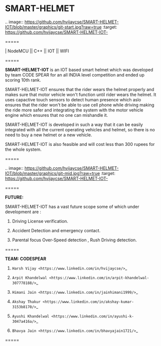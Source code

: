# SMART-HELMET

.. image:: https://github.com/hvijaycse/SMART-HELMET-IOT/blob/master/graphics/git-start.jpg?raw=true
    :target: https://github.com/hvijaycse/SMART-HELMET-IOT-
    
=====

| NodeMCU  ||  C++  ||  IOT  ||  WIFI 

=====

**SMART-HELMET-IOT** is an IOT based smart helmet which was developed by team CODE SPEAR for an all INDIA level competition
and ended up scoring 10th rank.

SMART-HELMET-IOT ensures that the rider wears the helmet properly and makes sure that motor vehicle won't function
until rider wears the helmet. It uses capactive touch sensors to detect human presence which aslo ensures that the rider won't be able to use cell phone while driving making the ride more safer and integrating the system with the motor vehicle engine which ensures that no one can mishandle it.

SMART-HELMET-IOT is developed in such a way that it can be easily integrated with all the current operating vehicles and helmet,
so there is no need to buy a new helmet or a new vehicle.

SMART-HELMET-IOT is also feasible and will cost less than 300 rupees for the whole system.



=====


.. image:: https://github.com/hvijaycse/SMART-HELMET-IOT/blob/master/graphics/git-mid.jpg?raw=true
    :target: https://github.com/hvijaycse/SMART-HELMET-IOT-


=====


**FUTURE:**

SMART-HELMET-IOT has a vast future scope some of which under development are :

1) Driving License verification.

2) Accident Detection and emergency contact.

3) Parental focus Over-Speed detection , Rush Driving detection.


=====



**TEAM: CODESPEAR**

1) `Harsh Vijay <https://www.linkedin.com/in/hvijaycse/>`_

2) `Arpit Khandelwal <https://www.linkedin.com/in/arpit-khandelwal-307778188/>`_

3) `Himani Jain <https://www.linkedin.com/in/jainhimani1999/>`_

4) `Akshay Thakur <https://www.linkedin.com/in/akshay-kumar-3153b8170/>`_

5) `Ayushi Khandelwal <https://www.linkedin.com/in/ayushi-k-3047a416a/>`_

6) `Bhavya Jain <https://www.linkedin.com/in/bhavyajain1721/>`_



=====
